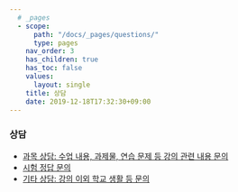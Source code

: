 ```yaml
---
  # _pages
  - scope:
      path: "/docs/_pages/questions/"
      type: pages
	nav_order: 3
	has_children: true
	has_toc: false
    values:
      layout: single
	title: 상담
	date: 2019-12-18T17:32:30+09:00
---
```

### 상담

- [과목 상담: 수업 내용, 과제물, 연습 문제 등 강의 관련 내용 문의](/docs/_pages/questions/teachings/)
- [시험 정답 문의](/docs/_pages/questions/exams/)
- [기타 상담: 강의 이외 학교 생활 등 문의](/docs/_pages/questions/others/)
